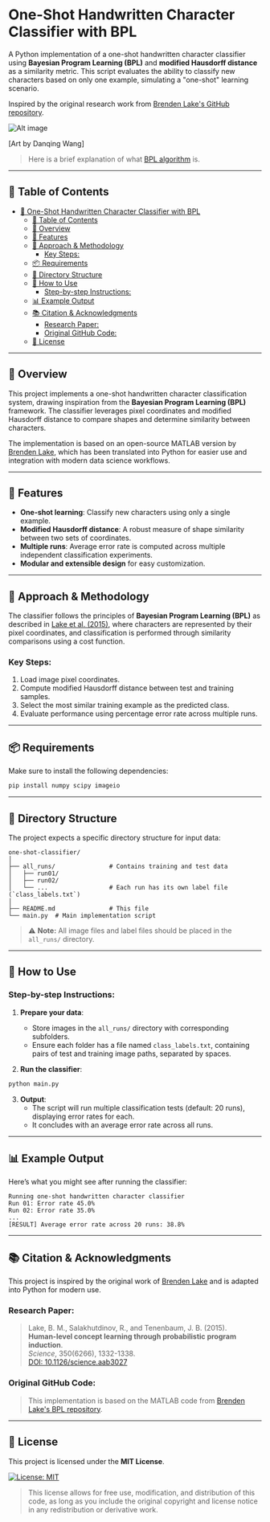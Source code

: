 # One-Shot Handwritten Character Classifier with BPL

A Python implementation of a one-shot handwritten character classifier using **Bayesian Program Learning (BPL)** and **modified Hausdorff distance** as a similarity metric. This script evaluates the ability to classify new characters based on only one example, simulating a "one-shot" learning scenario.

Inspired by the original research work from [Brenden Lake's GitHub repository](https://github.com/brendenlake/BPL).


![Alt image](https://github.com/PauloRlopez/ML-Bayesian_Program_Learning/blob/master/Images/BPL.png?raw="BPL") 

[Art by Danqing Wang]


> Here is a brief explanation of what [BPL algorithm](http://www.ctvnews.ca/sci-tech/new-algorithm-lets-machines-learn-like-humans-1.2695230) is.

----

## 📌 Table of Contents

- [🧠 One-Shot Handwritten Character Classifier with BPL](#-one-shot-handwritten-character-classifier-with-bpl)
  - [📌 Table of Contents](#-table-of-contents)
  - [📌 Overview](#-overview)
  - [📌 Features](#-features)
  - [📌 Approach \& Methodology](#-approach--methodology)
    - [Key Steps:](#key-steps)
  - [📦 Requirements](#-requirements)
  - [📁 Directory Structure](#-directory-structure)
  - [🚀 How to Use](#-how-to-use)
    - [Step-by-step Instructions:](#step-by-step-instructions)
  - [📊 Example Output](#-example-output)
  - [📚 Citation \& Acknowledgments](#-citation--acknowledgments)
    - [Research Paper:](#research-paper)
    - [Original GitHub Code:](#original-github-code)
  - [📝 License](#-license)

---

## 📌 Overview

This project implements a one-shot handwritten character classification system, drawing inspiration from the **Bayesian Program Learning (BPL)** framework. The classifier leverages pixel coordinates and modified Hausdorff distance to compare shapes and determine similarity between characters.

The implementation is based on an open-source MATLAB version by [Brenden Lake](https://github.com/brendenlake/BPL), which has been translated into Python for easier use and integration with modern data science workflows.

---

## 📌 Features

- **One-shot learning**: Classify new characters using only a single example.
- **Modified Hausdorff distance**: A robust measure of shape similarity between two sets of coordinates.
- **Multiple runs**: Average error rate is computed across multiple independent classification experiments.
- **Modular and extensible design** for easy customization.

---

## 📌 Approach & Methodology

The classifier follows the principles of **Bayesian Program Learning (BPL)** as described in [Lake et al. (2015)](#citation), where characters are represented by their pixel coordinates, and classification is performed through similarity comparisons using a cost function.

### Key Steps:
1. Load image pixel coordinates.
2. Compute modified Hausdorff distance between test and training samples.
3. Select the most similar training example as the predicted class.
4. Evaluate performance using percentage error rate across multiple runs.

---

## 📦 Requirements

Make sure to install the following dependencies:

```bash
pip install numpy scipy imageio
```

---

## 📁 Directory Structure

The project expects a specific directory structure for input data:

```
one-shot-classifier/
│
├── all_runs/               # Contains training and test data
│   ├── run01/
│   ├── run02/
│   └── ...                 # Each run has its own label file (`class_labels.txt`)
│
├── README.md               # This file
└── main.py  # Main implementation script
```

> ⚠️ **Note:** All image files and label files should be placed in the `all_runs/` directory.

---

## 🚀 How to Use

### Step-by-step Instructions:

1. **Prepare your data**:
   - Store images in the `all_runs/` directory with corresponding subfolders.
   - Ensure each folder has a file named `class_labels.txt`, containing pairs of test and training image paths, separated by spaces.

2. **Run the classifier**:

```bash
python main.py
```

3. **Output**:
   - The script will run multiple classification tests (default: 20 runs), displaying error rates for each.
   - It concludes with an average error rate across all runs.

---

## 📊 Example Output

Here’s what you might see after running the classifier:

```
Running one-shot handwritten character classifier
Run 01: Error rate 45.0%
Run 02: Error rate 35.0%
...
[RESULT] Average error rate across 20 runs: 38.8%
```

---

## 📚 Citation & Acknowledgments

This project is inspired by the original work of [Brenden Lake](https://github.com/brendenlake/BPL) and is adapted into Python for modern use.

### Research Paper:

> Lake, B. M., Salakhutdinov, R., and Tenenbaum, J. B. (2015).  
> **Human-level concept learning through probabilistic program induction**.  
> *Science*, 350(6266), 1332-1338.  
> [DOI: 10.1126/science.aab3027](https://doi.org/10.1126/science.aab3027)

### Original GitHub Code:

> This implementation is based on the MATLAB code from [Brenden Lake's BPL repository](https://github.com/brendenlake/BPL).

---

## 📝 License

This project is licensed under the **MIT License**.

[![License: MIT](https://img.shields.io/badge/License-MIT-yellow.svg)](https://opensource.org/licenses/MIT)

> This license allows for free use, modification, and distribution of this code, as long as you include the original copyright and license notice in any redistribution or derivative work.
